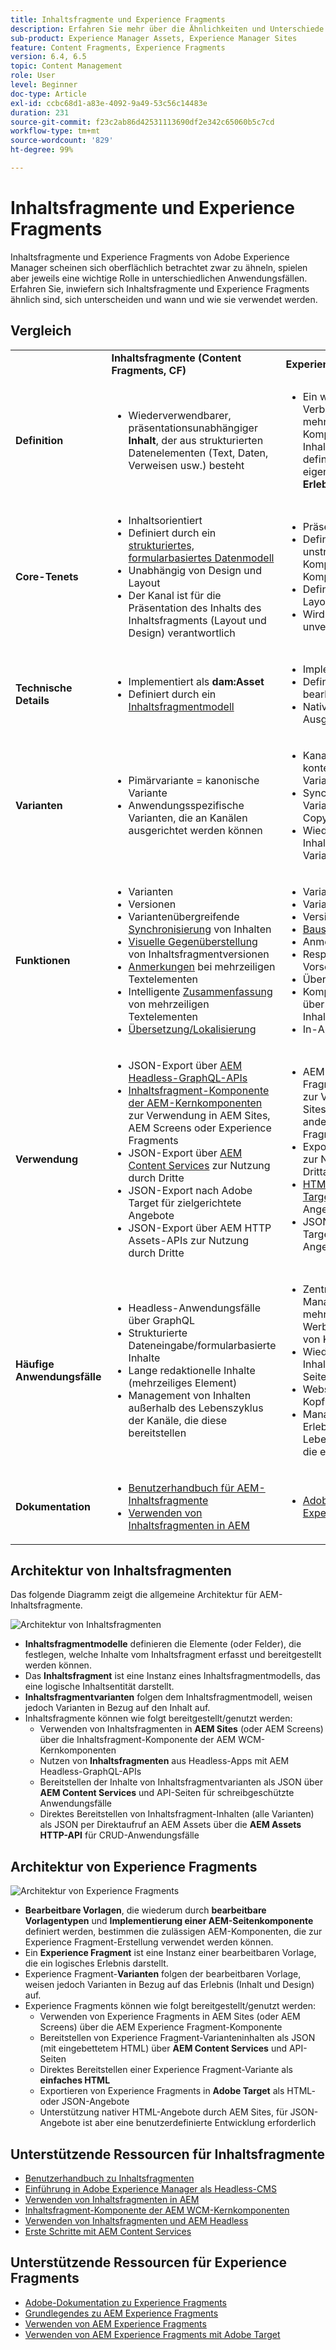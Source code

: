 ```yaml
---
title: Inhaltsfragmente und Experience Fragments
description: Erfahren Sie mehr über die Ähnlichkeiten und Unterschiede zwischen Inhaltsfragmenten und Experience Fragments sowie darüber, wann und wie der jeweilige Typ verwendet wird.
sub-product: Experience Manager Assets, Experience Manager Sites
feature: Content Fragments, Experience Fragments
version: 6.4, 6.5
topic: Content Management
role: User
level: Beginner
doc-type: Article
exl-id: ccbc68d1-a83e-4092-9a49-53c56c14483e
duration: 231
source-git-commit: f23c2ab86d42531113690df2e342c65060b5c7cd
workflow-type: tm+mt
source-wordcount: '829'
ht-degree: 99%

---
```


# Inhaltsfragmente und Experience Fragments

Inhaltsfragmente und Experience Fragments von Adobe Experience Manager scheinen sich oberflächlich betrachtet zwar zu ähneln, spielen aber jeweils eine wichtige Rolle in unterschiedlichen Anwendungsfällen. Erfahren Sie, inwiefern sich Inhaltsfragmente und Experience Fragments ähnlich sind, sich unterscheiden und wann und wie sie verwendet werden.

## Vergleich

<table>
<tbody><tr><td><strong> </strong></td>
<td><strong>Inhaltsfragmente (Content Fragments, CF)</strong></td>
<td><strong>Experience Fragments (XF)</strong></td>
</tr><tr><td><strong>Definition</strong></td>
<td><ul>
<li>Wiederverwendbarer, präsentationsunabhängiger <strong>Inhalt</strong>, der aus strukturierten Datenelementen (Text, Daten, Verweisen usw.) besteht</li>
</ul>
</td>
<td><ul>
<li>Ein wiederverwendbarer Verbund aus einer oder mehreren AEM-Komponenten, der den Inhalt und die Präsentation definiert und so ein eigenständiges, sinnvolles <strong>Erlebnis</strong> schafft</li>
</ul>
</td>
</tr><tr><td><strong>Core-Tenets</strong></td>
<td><ul>
<li>Inhaltsorientiert</li>
<li>Definiert durch ein <a href="https://experienceleague.adobe.com/docs/experience-manager-65/assets/fragments/content-fragments-models.html?lang=de" target="_blank">strukturiertes, formularbasiertes Datenmodell</a></li>
<li>Unabhängig von Design und Layout</li>
<li>Der Kanal ist für die Präsentation des Inhalts des Inhaltsfragments (Layout und Design) verantwortlich</li>
</ul>
</td>
<td><ul>
<li>Präsentationsorientiert</li>
<li>Definiert durch eine unstrukturierte Komposition der AEM-Komponenten</li>
<li>Definiert das Design und Layout von Inhalten</li>
<li>Wird in Kanälen unverändert verwendet</li>
</ul>
</td>
</tr><tr><td><strong>Technische Details</strong></td>
<td><ul>
<li>Implementiert als <strong>dam:Asset</strong></li>
<li>Definiert durch ein <a href="https://experienceleague.adobe.com/docs/experience-manager-65/assets/fragments/content-fragments-models.html?lang=de" target="_blank">Inhaltsfragmentmodell</a></li>
</ul>
</td>
<td><ul>
<li>Implementiert als <strong>cq:Page</strong></li>
<li>Definiert durch bearbeitbare Vorlagen</li>
<li>Native HTML-Ausgabedarstellung</li>
</ul>
</td>
</tr><tr><td><strong>Varianten</strong></td>
<td><ul>
<li>Pimärvariante = kanonische Variante</li>
<li>Anwendungsspezifische Varianten, die an Kanälen ausgerichtet werden können</li>
</ul>
</td>
<td><ul>
<li>Kanal- oder kontextspezifische Varianten</li>
<li>Synchronisierung der Varianten über AEM Live Copy</li>
<li>Wiederverwendung von Inhalten in verschiedenen Varianten durch <a href="https://experienceleague.adobe.com/docs/experience-manager-65/authoring/authoring/experience-fragments.html?lang=de" target="_blank">Bausteine</a></li>
</ul>
</td>
</tr><tr><td><strong>Funktionen</strong></td>
<td><ul>
<li>Varianten</li>
<li>Versionen</li>
<li>Variantenübergreifende <a href="https://experienceleague.adobe.com/docs/experience-manager-65/assets/fragments/content-fragments-variations.html?lang=de#synchronizing-with-master" target="_blank">Synchronisierung</a> von Inhalten</li>
<li><a href="https://experienceleague.adobe.com/docs/experience-manager-65/assets/fragments/content-fragments-managing.html?lang=de#comparing-fragment-versions" target="_blank">Visuelle Gegenüberstellung</a> von Inhaltsfragmentversionen</li>
<li><a href="https://experienceleague.adobe.com/docs/experience-manager-65/assets/fragments/content-fragments-variations.html?lang=de#annotating-a-content-fragment" target="_blank">Anmerkungen</a> bei mehrzeiligen Textelementen</li>
<li>Intelligente <a href="https://experienceleague.adobe.com/docs/experience-manager-65/assets/fragments/content-fragments-variations.html?lang=de#summarizing-text" target="_blank">Zusammenfassung</a> von mehrzeiligen Textelementen</li>
<li><a href="https://experienceleague.adobe.com/docs/experience-manager-65/assets/fragments/creating-translation-projects-for-content-fragments.html?lang=de" target="_blank">Übersetzung/Lokalisierung</a></li>
</ul>
</td>
<td><ul>
<li>Varianten</li>
<li>Varianten als Live Copys</li>
<li>Versionen</li>
<li><a href="https://experienceleague.adobe.com/docs/experience-manager-65/authoring/authoring/experience-fragments.html?lang=de#building-blocks" target="_blank">Bausteine</a></li>
<li>Anmerkungen</li>
<li>Responsives Layout und Vorschau</li>
<li>Übersetzung/Lokalisierung</li>
<li>Komplexes Datenmodell über Inhaltsfragmentverweise</li>
<li>In-App-Vorschau</li>
</ul>
</td>
</tr><tr><td><strong>Verwendung</strong></td>
<td><ul>
<li>JSON-Export über <a href="https://experienceleague.adobe.com/landing/experience-manager/headless/developer.html?lang=de">AEM Headless-GraphQL-APIs</a></li>
<li><a href="https://experienceleague.adobe.com/docs/experience-manager-core-components/using/components/content-fragment-component.html?lang=de" target="_blank">Inhaltsfragment-Komponente der AEM-Kernkomponenten</a> zur Verwendung in AEM Sites, AEM Screens oder Experience Fragments</li>
<li>JSON-Export über <a href="https://experienceleague.adobe.com/docs/experience-manager-learn/getting-started-with-aem-headless/content-services/overview.html?lang=de" target="_blank">AEM Content Services</a> zur Nutzung durch Dritte</li>
<li>JSON-Export nach Adobe Target für zielgerichtete Angebote</li>
<li>JSON-Export über AEM HTTP Assets-APIs zur Nutzung durch Dritte</li>
</ul>
</td>
<td><ul>
<li>AEM Experience Fragment-Komponente zur Verwendung in AEM Sites, AEM Screens oder anderen Experience Fragments</li>
<li>Export als <a href="https://experienceleague.adobe.com/docs/experience-manager-65/authoring/authoring/experience-fragments.html?lang=de" target="_blank">einfaches HTML</a> zur Nutzung durch Drittanbietersysteme</li>
<li><a href="https://experienceleague.adobe.com/docs/experience-manager-65/administering/integration/experience-fragments-target.html?lang=de" target="_blank">HTML-Export in Adobe Target</a> für zielgerichtete Angebote</li>
<li>JSON-Export nach Adobe Target für zielgerichtete Angebote</li>
</ul>
</td>
</tr><tr><td><strong>Häufige Anwendungsfälle</strong></td>
<td><ul>
<li>Headless-Anwendungsfälle über GraphQL</li>
<li>Strukturierte Dateneingabe/formularbasierte Inhalte</li>
<li>Lange redaktionelle Inhalte (mehrzeiliges Element)</li>
<li>Management von Inhalten außerhalb des Lebenszyklus der Kanäle, die diese bereitstellen</li>
</ul>
</td>
<td><ul>
<li>Zentralisiertes Management von mehrkanaligen Werbematerialien mithilfe von Kanalvarianten</li>
<li>Wiederverwendung von Inhalte auf mehreren Seiten einer Website</li>
<li>Website-Chrome (z. B. Kopf- und Fußzeile)</li>
<li>Management eines Erlebnisses außerhalb des Lebenszyklus der Kanäle, die es bereitstellen</li>
</ul>
</td>
</tr><tr><td><strong>Dokumentation</strong></td>
<td><ul>
<li><a href="https://experienceleague.adobe.com/docs/experience-manager-65/assets/home.html?lang=de&amp;topic=/experience-manager/6-5/assets/morehelp/content-fragments.ug.js" target="_blank">Benutzerhandbuch für AEM-Inhaltsfragmente</a></li>
<li><a href="https://experienceleague.adobe.com/docs/experience-manager-learn/sites/content-fragments/content-fragments-feature-video-use.html?lang=de" target="_blank">Verwenden von Inhaltsfragmenten in AEM</a></li>
</ul>
</td>
<td><ul>
<li><a href="https://experienceleague.adobe.com/docs/experience-manager-65/authoring/authoring/experience-fragments.html?lang=de" target="_blank">Adobe-Dokumentation zu Experience Fragments</a></li>
</ul>
</td>
</tr></tbody></table>

## Architektur von Inhaltsfragmenten

Das folgende Diagramm zeigt die allgemeine Architektur für AEM-Inhaltsfragmente.

![Architektur von Inhaltsfragmenten](./assets/content-fragments-architecture.png)

+ **Inhaltsfragmentmodelle** definieren die Elemente (oder Felder), die festlegen, welche Inhalte vom Inhaltsfragment erfasst und bereitgestellt werden können.
+ Das **Inhaltsfragment** ist eine Instanz eines Inhaltsfragmentmodells, das eine logische Inhaltsentität darstellt.
+ **Inhaltsfragmentvarianten** folgen dem Inhaltsfragmentmodell, weisen jedoch Varianten in Bezug auf den Inhalt auf.
+ Inhaltsfragmente können wie folgt bereitgestellt/genutzt werden:
   + Verwenden von Inhaltsfragmenten in **AEM Sites** (oder AEM Screens) über die Inhaltsfragment-Komponente der AEM WCM-Kernkomponenten
   + Nutzen von **Inhaltsfragmenten** aus Headless-Apps mit AEM Headless-GraphQL-APIs
   + Bereitstellen der Inhalte von Inhaltsfragmentvarianten als JSON über **AEM Content Services** und API-Seiten für schreibgeschützte Anwendungsfälle
   + Direktes Bereitstellen von Inhaltsfragment-Inhalten (alle Varianten) als JSON per Direktaufruf an AEM Assets über die **AEM Assets HTTP-API** für CRUD-Anwendungsfälle

## Architektur von Experience Fragments

![Architektur von Experience Fragments](./assets/experience-fragments-architecture.png)

+ **Bearbeitbare Vorlagen**, die wiederum durch **bearbeitbare Vorlagentypen** und **Implementierung einer AEM-Seitenkomponente** definiert werden, bestimmen die zulässigen AEM-Komponenten, die zur Experience Fragment-Erstellung verwendet werden können.
+ Ein **Experience Fragment** ist eine Instanz einer bearbeitbaren Vorlage, die ein logisches Erlebnis darstellt.
+ Experience Fragment-**Varianten** folgen der bearbeitbaren Vorlage, weisen jedoch Varianten in Bezug auf das Erlebnis (Inhalt und Design) auf.
+ Experience Fragments können wie folgt bereitgestellt/genutzt werden:
   + Verwenden von Experience Fragments in AEM Sites (oder AEM Screens) über die AEM Experience Fragment-Komponente
   + Bereitstellen von Experience Fragment-Varianteninhalten als JSON (mit eingebettetem HTML) über **AEM Content Services** und API-Seiten
   + Direktes Bereitstellen einer Experience Fragment-Variante als **einfaches HTML**
   + Exportieren von Experience Fragments in **Adobe Target** als HTML- oder JSON-Angebote
   + Unterstützung nativer HTML-Angebote durch AEM Sites, für JSON-Angebote ist aber eine benutzerdefinierte Entwicklung erforderlich

## Unterstützende Ressourcen für Inhaltsfragmente

+ [Benutzerhandbuch zu Inhaltsfragmenten](https://experienceleague.adobe.com/docs/experience-manager-65/assets/home.html?lang=de&amp;topic=/experience-manager/6-5/assets/morehelp/content-fragments.ug.js)
+ [Einführung in Adobe Experience Manager als Headless-CMS](https://experienceleague.adobe.com/docs/experience-manager-cloud-service/content/headless/introduction.html?lang=de)
+ [Verwenden von Inhaltsfragmenten in AEM](https://experienceleague.adobe.com/docs/experience-manager-learn/sites/content-fragments/content-fragments-feature-video-use.html?lang=de)
+ [Inhaltsfragment-Komponente der AEM WCM-Kernkomponenten](https://experienceleague.adobe.com/docs/experience-manager-core-components/using/components/content-fragment-component.html?lang=de)
+ [Verwenden von Inhaltsfragmenten und AEM Headless](https://experienceleague.adobe.com/docs/experience-manager-learn/getting-started-with-aem-headless/overview.html?lang=de)
+ [Erste Schritte mit AEM Content Services](https://experienceleague.adobe.com/docs/experience-manager-learn/getting-started-with-aem-headless/content-services/overview.html?lang=de)

## Unterstützende Ressourcen für Experience Fragments

+ [Adobe-Dokumentation zu Experience Fragments](https://experienceleague.adobe.com/docs/experience-manager-65/authoring/authoring/experience-fragments.html?lang=de)
+ [Grundlegendes zu AEM Experience Fragments](https://experienceleague.adobe.com/docs/experience-manager-learn/sites/experience-fragments/experience-fragments-feature-video-use.html?lang=de)
+ [Verwenden von AEM Experience Fragments](https://experienceleague.adobe.com/docs/experience-manager-learn/sites/experience-fragments/experience-fragments-feature-video-use.html?lang=de)
+ [Verwenden von AEM Experience Fragments mit Adobe Target](https://medium.com/adobetech/experience-fragments-and-adobe-target-d8d74381b9b2)
